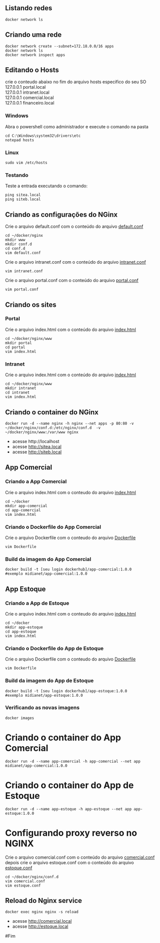 

## Listando redes
```
docker network ls
```

## Criando uma rede
```
docker network create --subnet=172.18.0.0/16 apps
docker network ls
docker network inspect apps
```

## Editando o Hosts
crie o conteudo abaixo no fim do arquivo hosts especifico do seu SO<br>
127.0.0.1 portal.local<br>
127.0.0.1 intranet.local<br>
127.0.0.1 comercial.local<br>
127.0.0.1 financeiro.local<br>

### Windows
Abra o powershell como administrador e execute o comando na pasta
```
cd C:\Windows\system32\drivers\etc
notepad hosts
```

### Linux
```
sudo vim /etc/hosts
```
### Testando
Teste a entrada executando o comando:
```
ping sitea.local
ping siteb.local
```

## Criando as configurações do NGinx
Crie o arquivo default.conf com o conteúdo do arquivo [default.conf](https://github.com/midianet/docker/blob/main/nginx/conf.d/default.conf) 
```
cd ~/docker/nginx
mkdir www
mkdir conf.d
cd conf.d
vim default.conf
```
Crie o arquivo intranet.conf com o conteúdo do arquivo [intranet.conf](https://github.com/midianet/docker/blob/main/nginx/conf.d/intranet.conf) 
```
vim intranet.conf
```
Crie o arquivo portal.conf com o conteúdo do arquivo [portal.conf](https://github.com/midianet/docker/blob/main/nginx/conf.d/portal.conf) 
```
vim portal.conf
```
## Criando os sites
### Portal
Crie o arquivo index.html com o conteúdo do arquivo [index.html](https://github.com/midianet/docker/blob/main/nginx/www/portal/index.html)
```
cd ~/docker/nginx/www
mkdir portal
cd portal
vim index.html
```

### Intranet
Crie o arquivo index.html com o conteúdo do arquivo [index.html](https://github.com/midianet/docker/blob/main/nginx/www/intranet/index.html)
```
cd ~/docker/nginx/www
mkdir intranet
cd intranet
vim index.html
```

## Criando o container do NGinx
```
docker run -d --name nginx -h nginx --net apps -p 80:80 -v ~/docker/nginx/conf.d:/etc/nginx/conf.d  -v ~/docker/nginx/www:/var/www nginx
```
- acesse http://localhost
- acesse http://sitea.local
- acesse http://siteb.local

## App Comercial
### Criando a App Comercial 
Crie o arquivo index.html com o conteudo do arquivo [index.html](https://github.com/midianet/docker/blob/main/app-comercial/index.html)
```
cd ~/docker
mkdir app-comercial
cd app-comercial
vim index.html
```

### Criando o Dockerfile do App Comercial
Crie o arquivo Dockerfile com o conteudo do arquivo [Dockerfile](https://github.com/midianet/docker/blob/main/app-comercial/Dockerfile)
```
vim Dockerfile
```

### Build da imagem do App Comercial
```
docker build -t [seu login dockerhub]/app-comercial:1.0.0
#exemplo midianet/app-comercial:1.0.0
```

## App Estoque
### Criando a App de Estoque 
Crie o arquivo index.html com o conteudo do arquivo [index.html](https://github.com/midianet/docker/blob/main/app-estoque/index.html)
```
cd ~/docker
mkdir app-estoque
cd app-estoque
vim index.html
```
### Criando o Dockerfile do App de Estoque
Crie o arquivo Dockerfile com o conteudo do arquivo [Dockerfile](https://github.com/midianet/docker/blob/main/app-estoque/Dockerfile)
```
vim Dockerfile
```
### Build da imagem do App de Estoque
```
docker build -t [seu login dockerhub]/app-estoque:1.0.0
#exemplo midianet/app-estoque:1.0.0
```

### Verificando as novas imagens
```
docker images
```

# Criando o container do App Comercial
```
docker run -d --name app-comercial -h app-comercial --net app midianet/app-comercial:1.0.0
```

# Criando o container do App de Estoque
```
docker run -d --name app-estoque -h app-estoque --net app app-estoque:1.0.0
```

# Configurando proxy reverso no NGINX
Crie o arquivo comercial.conf com o conteúdo do arquivo [comercial.conf](https://github.com/midianet/docker/blob/main/nginx/conf.d/comercial.conf)<br>
depois crie o arquivo estoque.conf com o conteúdo do arquivo [estoque.conf](https://github.com/midianet/docker/blob/main/nginx/conf.d/estoque.conf)
```
cd ~/docker/nginx/conf.d
vim comercial.conf
vim estoque.conf
```

## Reload do Nginx service
```
docker exec nginx nginx -s reload
```
- acesse http://comercial.local
- acesse http://estoque.local

#Fim
